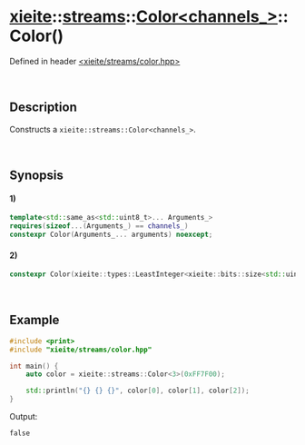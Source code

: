 # [xieite](../../../../../../xieite.md)\:\:[streams](../../../../../../streams.md)\:\:[Color<channels_>](../../../../color.md)\:\:Color\(\)
Defined in header [<xieite/streams/color.hpp>](../../../../../../../include/xieite/streams/color.hpp)

&nbsp;

## Description
Constructs a `xieite::streams::Color<channels_>`.

&nbsp;

## Synopsis
#### 1)
```cpp
template<std::same_as<std::uint8_t>... Arguments_>
requires(sizeof...(Arguments_) == channels_)
constexpr Color(Arguments_... arguments) noexcept;
```
#### 2)
```cpp
constexpr Color(xieite::types::LeastInteger<xieite::bits::size<std::uint8_t> * channels_> value = 0) noexcept;
```

&nbsp;

## Example
```cpp
#include <print>
#include "xieite/streams/color.hpp"

int main() {
    auto color = xieite::streams::Color<3>(0xFF7F00);

    std::println("{} {} {}", color[0], color[1], color[2]);
}
```
Output:
```
false
```
